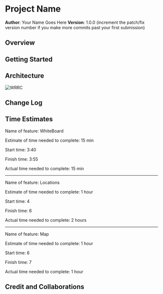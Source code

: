 # Project Name

**Author**: Your Name Goes Here
**Version**: 1.0.0 (increment the patch/fix version number if you make more commits past your first submission)

## Overview
<!-- Provide a high level overview of what this application is and why you are building it, beyond the fact that it's an assignment for this class. (i.e. What's your problem domain?) -->

## Getting Started
<!-- What are the steps that a user must take in order to build this app on their own machine and get it running? -->

## Architecture
<!-- Provide a detailed description of the application design. What technologies (languages, libraries, etc) you're using, and any other relevant design information. -->

![WRRC](https://i.ibb.co/3M75wLH/image.png)

## Change Log
<!-- Use this area to document the iterative changes made to your application as each feature is successfully implemented. Use time stamps. Here's an example:

01-01-2001 4:59pm - Application now has a fully-functional express server, with a GET route for the location resource. -->

## Time Estimates
Name of feature: WhiteBoard

Estimate of time needed to complete: 15 min

Start time: 3:40

Finish time: 3:55

Actual time needed to complete: 15 min

-------------

Name of feature: Locations

Estimate of time needed to complete: 1 hour

Start time: 4

Finish time: 6

Actual time needed to complete: 2 hours

-----------------

Name of feature: Map

Estimate of time needed to complete: 1 hour

Start time: 6

Finish time: 7

Actual time needed to complete: 1 hour


## Credit and Collaborations
<!-- Give credit (and a link) to other people or resources that helped you build this application. -->
